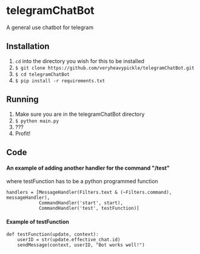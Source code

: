 # telegramChatBot
A general use chatbot for telegram

## Installation
1. `cd` into the directory you wish for this to be installed 
2. `$ git clone https://github.com/veryheavypickle/telegramChatBot.git`
3. `$ cd telegramChatBot`
4. `$ pip install -r requirements.txt`


## Running
1. Make sure you are in the telegramChatBot directory
2. `$ python main.py`
3. ???
4. Profit!

## Code
#### An example of adding another handler for the command "/test"
where testFunction has to be a python programmed function
```
handlers = [MessageHandler(Filters.text & (~Filters.command), messageHandler),
            CommandHandler('start', start),
            CommandHandler('test', testFunction)]
```

#### Example of testFunction
```
def testFunction(update, context):
    userID = str(update.effective_chat.id)
    sendMessage(context, userID, "Bot works well!")
```
